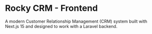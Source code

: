 # Rocky CRM - Frontend

A modern Customer Relationship Management (CRM) system built with Next.js 15 and designed to work with a Laravel backend.
